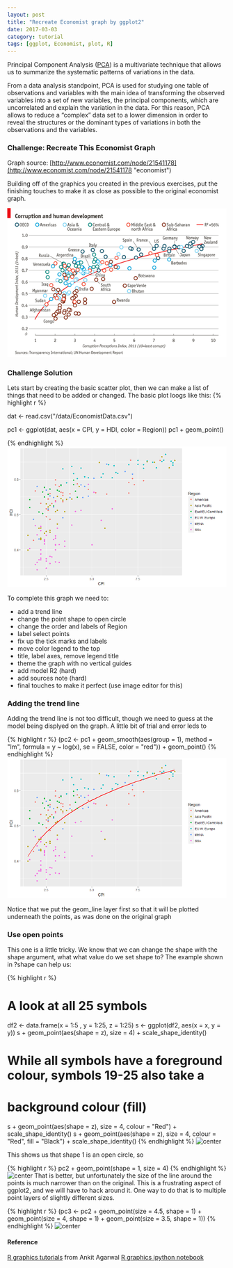 ```yaml
---
layout: post
title: "Recreate Economist graph by ggplot2"
date: 2017-03-03
category: tutorial
tags: [ggplot, Economist, plot, R]
---
```


Principal Component Analysis ([PCA](http://en.wikipedia.org/wiki/Principal_component)) is a multivariate technique that allows us to summarize the systematic patterns of variations in the data. 

<!--more-->

From a data analysis standpoint, PCA is used for studying one table of observations and variables with the main idea of transforming the observed variables into a set of new variables, the principal components, which are uncorrelated and explain the variation in the data. For this reason, PCA allows to reduce a “complex” data set to a lower dimension in order to reveal the structures or the dominant types of variations in both the observations and the variables.


### Challenge: Recreate This Economist Graph
Graph source: [http://www.economist.com/node/21541178](http://www.economist.com/node/21541178 "economist")

Building off of the graphics you created in the previous exercises, put the finishing touches to make it as close as possible to the original economist graph.

![center](/figures/2017-03-03-recreate-economist-graph-by-ggplot2/Economist1.png) 

### Challenge Solution

Lets start by creating the basic scatter plot, then we can make a list of things that need to be added or changed. The basic plot loogs like this:
{% highlight r %}

dat <- read.csv("/data/EconomistData.csv")

  pc1 <- ggplot(dat, aes(x = CPI, y = HDI, color = Region))
  pc1 + geom_point()
  
{% endhighlight %}
![center](/figures/2017-03-03-recreate-economist-graph-by-ggplot2/pc1.png) 

To complete this graph we need to:

* add a trend line
* change the point shape to open circle
* change the order and labels of Region
* label select points
* fix up the tick marks and labels
* move color legend to the top
* title, label axes, remove legend title
* theme the graph with no vertical guides
* add model R2 (hard)
* add sources note (hard)
* final touches to make it perfect (use image editor for this)

### Adding the trend line

Adding the trend line is not too difficult, though we need to guess at the model being displyed on the graph. A little bit of trial and error leds to

{% highlight r %}
(pc2 <- pc1 +
     geom_smooth(aes(group = 1),
                 method = "lm",
                 formula = y ~ log(x),
                 se = FALSE,
                 color = "red")) +
     geom_point()
{% endhighlight %}
![center](/figures/2017-03-03-recreate-economist-graph-by-ggplot2/pc2.png) 

Notice that we put the geom_line layer first so that it will be plotted underneath the points, as was done on the original graph

### Use open points
This one is a little tricky. We know that we can change the shape with the shape argument, what what value do we set shape to? The example shown in ?shape can help us:

{% highlight r %}
 # A look at all 25 symbols
  df2 <- data.frame(x = 1:5 , y = 1:25, z = 1:25)
  s <- ggplot(df2, aes(x = x, y = y))
  s + geom_point(aes(shape = z), size = 4) + scale_shape_identity()
  # While all symbols have a foreground colour, symbols 19-25 also take a
  # background colour (fill)
  s + geom_point(aes(shape = z), size = 4, colour = "Red") +
    scale_shape_identity()
  s + geom_point(aes(shape = z), size = 4, colour = "Red", fill = "Black") +
    scale_shape_identity()
 {% endhighlight %}
![center](/figures/2015-02-25-PCA-in-R/shapes.png) 

This shows us that shape 1 is an open circle, so

{% highlight r %}
pc2 +
    geom_point(shape = 1, size = 4)
{% endhighlight %}
![center](/figures/2015-02-25-PCA-in-R/pc2.png) 
That is better, but unfortunately the size of the line around the points is much narrower than on the original. This is a frustrating aspect of ggplot2, and we will have to hack around it. One way to do that is to multiple point layers of slightly different sizes.

{% highlight r %}
(pc3 <- pc2 +
     geom_point(size = 4.5, shape = 1) +
     geom_point(size = 4, shape = 1) +
     geom_point(size = 3.5, shape = 1))
{% endhighlight %}
![center](/figures/2015-02-25-PCA-in-R/pc3.png) 

#### Reference
[R graphics tutorials](http://www.grroups.com/blog/r-graphics-tutorial-series-part-6-ggplot2) from Ankit Agarwal
[R graphics ipython notebook](tutorials.iq.harvard.edu/R/Rgraphics/Rgraphics.ipynb#Putting-It-All-Together)
